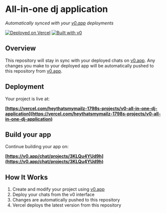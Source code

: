 # All-in-one dj application

*Automatically synced with your [v0.app](https://v0.app) deployments*

[![Deployed on Vercel](https://img.shields.io/badge/Deployed%20on-Vercel-black?style=for-the-badge&logo=vercel)](https://vercel.com/heythatsmymailz-1798s-projects/v0-all-in-one-dj-application)
[![Built with v0](https://img.shields.io/badge/Built%20with-v0.app-black?style=for-the-badge)](https://v0.app/chat/projects/3KLQu4YUd9h)

## Overview

This repository will stay in sync with your deployed chats on [v0.app](https://v0.app).
Any changes you make to your deployed app will be automatically pushed to this repository from [v0.app](https://v0.app).

## Deployment

Your project is live at:

**[https://vercel.com/heythatsmymailz-1798s-projects/v0-all-in-one-dj-application](https://vercel.com/heythatsmymailz-1798s-projects/v0-all-in-one-dj-application)**

## Build your app

Continue building your app on:

**[https://v0.app/chat/projects/3KLQu4YUd9h](https://v0.app/chat/projects/3KLQu4YUd9h)**

## How It Works

1. Create and modify your project using [v0.app](https://v0.app)
2. Deploy your chats from the v0 interface
3. Changes are automatically pushed to this repository
4. Vercel deploys the latest version from this repository